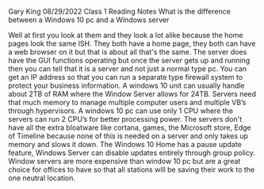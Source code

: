 Gary King
08/29/2022
Class 1 Reading Notes
What is the difference between a Windows 10 pc and a Windows server

Well at first you look at them and they look a lot alike because the home pages look the same ISH.
They both have a home page, they both can have a web browser on it but that is about all that's the same.
The server does have the GUI functions operating but once the server gets up and running then you can tell that it is a server and not just a normal type pc.
You can get an IP address so that you can run a separate type firewall system to protect your business information.
A windows 10 unit can usually handle about 2TB of RAM where the Window Server allows for 24TB.
Servers need that much memory to manage multiple computer users and multiple VB’s through hypervisors.
A windows 10 pc can use only 1 CPU where the servers can run 2 CPU’s for better processing power.
The servers don't have all the extra bloatware like cortana, games, the Microsoft store, Edge of Timeline because none of this is needed on a server and only takes up memory and slows it down.
The Windows 10 Home has a pause update feature, Windows Server can disable updates entirely through group policy.
Window servers are more expensive than window 10 pc but are a great choice for offices to have so that all stations will be saving their work to the one neutral location.
